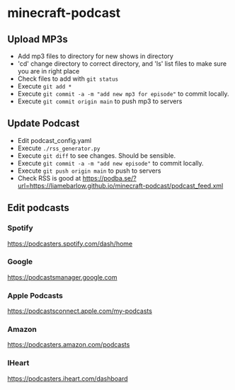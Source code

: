 # minecraft-podcast
## Upload MP3s
- Add mp3 files to directory for new shows in directory
- 'cd' change directory to correct directory, and 'ls' list files to make sure you are in right place
- Check files to add with `git status`
- Execute `git add *`
- Execute `git commit -a -m "add new mp3 for episode"` to commit locally.
- Execute `git commit origin main` to push mp3 to servers

## Update Podcast
- Edit podcast_config.yaml
- Execute `./rss_generator.py`
- Execute `git diff` to see changes. Should be sensible.
- Execute `git commit -a -m "add new episode"` to commit locally.
- Execute `git push origin main` to push to servers
- Check RSS is good at https://podba.se/?url=https://liamebarlow.github.io/minecraft-podcast/podcast_feed.xml

## Edit podcasts

### Spotify

https://podcasters.spotify.com/dash/home

### Google

https://podcastsmanager.google.com

### Apple Podcasts

https://podcastsconnect.apple.com/my-podcasts

### Amazon

https://podcasters.amazon.com/podcasts

### IHeart

https://podcasters.iheart.com/dashboard
